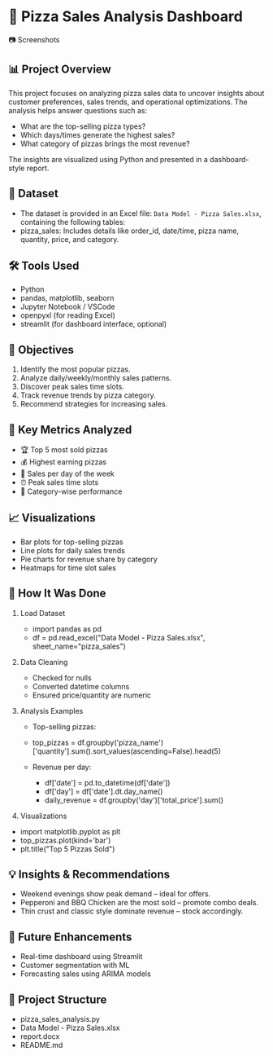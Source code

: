 # 🍕 Pizza Sales Analysis Dashboard

📷 Screenshots

## 📊 Project Overview
This project focuses on analyzing pizza sales data to uncover insights about customer preferences, sales trends, and operational optimizations. The analysis helps answer questions such as:
- What are the top-selling pizza types?
- Which days/times generate the highest sales?
- What category of pizzas brings the most revenue?

The insights are visualized using Python and presented in a dashboard-style report.

## 🧩 Dataset
- The dataset is provided in an Excel file: `Data Model - Pizza Sales.xlsx`, containing the following tables:
- pizza_sales: Includes details like order_id, date/time, pizza name, quantity, price, and category.

## 🛠️ Tools Used
- Python
- pandas, matplotlib, seaborn
- Jupyter Notebook / VSCode
- openpyxl (for reading Excel)
- streamlit (for dashboard interface, optional)

## 📌 Objectives
1. Identify the most popular pizzas.
2. Analyze daily/weekly/monthly sales patterns.
3. Discover peak sales time slots.
4. Track revenue trends by pizza category.
5. Recommend strategies for increasing sales.

## 🧮 Key Metrics Analyzed
- 🏆 Top 5 most sold pizzas
- 💰 Highest earning pizzas
- 📆 Sales per day of the week
- ⏰ Peak sales time slots
- 🧬 Category-wise performance

## 📈 Visualizations
- Bar plots for top-selling pizzas
- Line plots for daily sales trends
- Pie charts for revenue share by category
- Heatmaps for time slot sales

## 🧪 How It Was Done
1. Load Dataset
    - import pandas as pd
    - df = pd.read_excel("Data Model - Pizza Sales.xlsx", sheet_name="pizza_sales")
    
2. Data Cleaning
    - Checked for nulls
    - Converted datetime columns
    - Ensured price/quantity are numeric

3. Analysis Examples
    - Top-selling pizzas:
     - top_pizzas = df.groupby('pizza_name')['quantity'].sum().sort_values(ascending=False).head(5)
      
    - Revenue per day:
      - df['date'] = pd.to_datetime(df['date'])
      - df['day'] = df['date'].dt.day_name()
      - daily_revenue = df.groupby('day')['total_price'].sum()
      

4. Visualizations
  - import matplotlib.pyplot as plt
  -  top_pizzas.plot(kind='bar')
  -  plt.title("Top 5 Pizzas Sold")
    

## 💡 Insights & Recommendations

- Weekend evenings show peak demand – ideal for offers.
- Pepperoni and BBQ Chicken are the most sold – promote combo deals.
- Thin crust and classic style dominate revenue – stock accordingly.

## 🚀 Future Enhancements
- Real-time dashboard using Streamlit
- Customer segmentation with ML
- Forecasting sales using ARIMA models

## 📁 Project Structure
- pizza_sales_analysis.py
- Data Model - Pizza Sales.xlsx
- report.docx
- README.md




